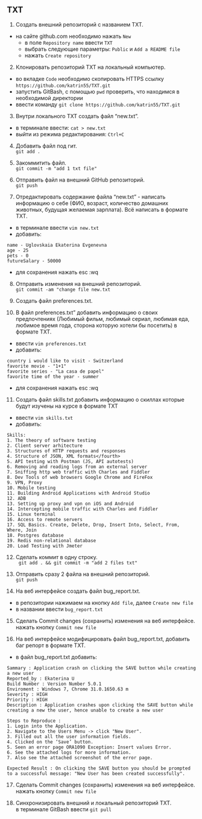## TXT

1. Создать внешний репозиторий c названием TXT.
- на сайте github.com необходимо нажать `New`
  - в поле `Repository name` ввести `TXT`
  - выбрать следующие параметры: `Public` и  `Add a README file`
  - нажать `Create repository`

2. Клонировать репозиторий TXT на локальный компьютер.
- во вкладке `Code` необходимо скопировать HTTPS ссылку `https://github.com/katrin55/TXT.git`
- запустить GitBash, с помощью `pwd` проверить, что находимся в необходимой директории
- ввести команду `git clone https://github.com/katrin55/TXT.git`

3. Внутри локального TXT создать файл “new.txt”.
- в терминале ввести: `cat > new.txt`
- выйти из режима редактирования: `Ctrl+C`

4. Добавить файл под гит. \
`git add . `

5. Закоммитить файл. \
`git commit -m "add 1 txt file"`

6. Отправить файл на внешний GitHub репозиторий. \
`git push`

7. Отредактировать содержание файла “new.txt” - написать информацию о себе (ФИО, возраст, количество домашних животных, будущая желаемая зарплата). Всё написать в формате TXT.

 - в терминале ввести `vim new.txt`
 - добавить: 
``` 
name - Uglovskaia Ekaterina Evgenevna
age - 25 
pets - 0
futureSalary - 50000
```
- для сохранения нажать esc :wq

8. Отправить изменения на внешний репозиторий. \
`git commit -am "change file new.txt`

9. Создать файл preferences.txt.
10. В файл preferences.txt” добавить информацию о своих предпочтениях (Любимый фильм, любимый сериал, любимая еда, любимое время года, сторона которую хотели бы посетить) в формате TXT.
- ввести `vim preferences.txt`
 - добавить: 
```
country i would like to visit - Switzerland
favorite movie - "1+1"
favorite series - "La casa de papel"
favorite time of the year - summer
```
- для сохранения нажать esc :wq

11. Создать файл skills.txt добавить информацию о скиллах которые будут изучены на курсе в формате TXT
- ввести `vim skills.txt`
 - добавить: 
```
Skills:
1. The theory of software testing
2. Client server arhitecture
3. Structures of HTTP requests and responses
4. Structure of JSON, XML formats</fourth>
5. API testing with Postman (JS, API autotests)
6. Removing and reading logs from an external server
7. Sniffing http web traffic with Charles and Fiddler
8. Dev Tools of web browsers Google Chrome and FireFox
9. VPN, Proxy
10. Mobile testing
11. Building Android Applications with Android Studio
12. ADB
13. Setting up proxy and vpn on iOS and Android
14. Intercepting mobile traffic with Charles and Fiddler
15. Linux terminal
16. Access to remote servers
17. SQL Basics. Create, Delete, Drop, Insert Into, Select, From, Where, Join
18. Postgres database
19. Redis non-relational database
20. Load Testing with Jmeter
```
12. Сделать коммит в одну строку. \
` git add . && git commit -m "add 2 files txt"`

13. Отправить сразу 2 файла на внешний репозиторий. \
`git push`

14. На веб интерфейсе создать файл bug_report.txt.
- в репозитории нажимаем на кнопку `Add file`, далее `Create new file`
- в названии ввести `bug_report.txt`

15. Сделать Commit changes (сохранить) изменения на веб интерфейсе. \
 нажать кнопку `Commit new file`

16. На веб интерфейсе модифицировать файл bug_report.txt, добавить баг репорт в формате TXT.
- в файл bug_report.txt добавить: 
```
Sammary : Application crash on clicking the SAVE button while creating a new user
Reported_by : Ekaterina U
Build Number : Version Number 5.0.1
Enviroment : Windows 7, Chrome 31.0.1650.63 m
Severity : HIGH
Priority : HIGH
Description : Application crashes upon clicking the SAVE button while creating a new the user, hence unable to create a new user

Steps to Reproduce : 
1. Login into the Application.
2. Navigate to the Users Menu -> click "New User".
3. Filled out all the user information fields.
4. Clicked on the ‘Save’ button.
5. Seen an error page ORA1090 Exception: Insert values Error.
6. See the attached logs for more information.
7. Also see the attached screenshot of the error page.

Expected Result : On clicking the SAVE button you should be prompted to a successful message: "New User has been created successfully".
```
17. Сделать Commit changes (сохранить) изменения на веб интерфейсе. \
нажать кнопку `Commit new file`

18. Синхронизировать внешний и локальный репозиторий TXT. \
 в терминале GitBash ввести `git pull`



